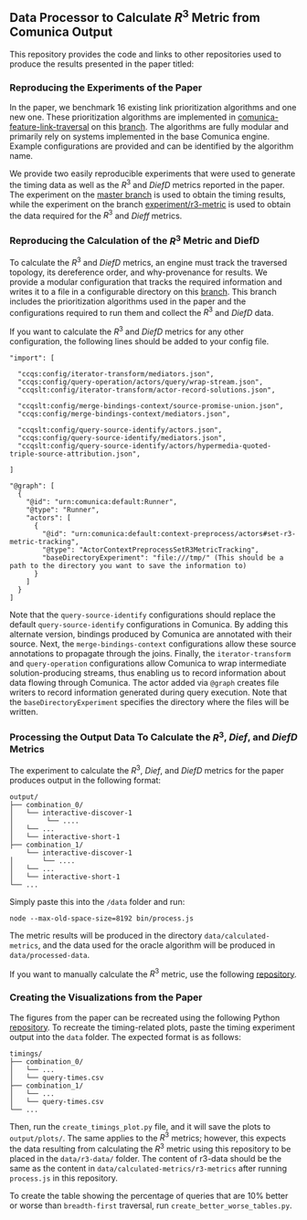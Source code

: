 ## Data Processor to Calculate $R^3$ Metric from Comunica Output

This repository provides the code and links to other repositories used to produce the results presented in the paper titled:

### Reproducing the Experiments of the Paper

In the paper, we benchmark 16 existing link prioritization algorithms and one new one. These prioritization algorithms are implemented in [comunica-feature-link-traversal](https://github.com/comunica/comunica-feature-link-traversal) on this [branch](https://anonymous.4open.science/r/comunica-feature-link-traversal-B2CD/README.md). The algorithms are fully modular and primarily rely on systems implemented in the base Comunica engine. Example configurations are provided and can be identified by the algorithm name.

We provide two easily reproducible experiments that were used to generate the timing data as well as the $R^{3}$ and $DiefD$ metrics reported in the paper. The experiment on the [master branch](https://anonymous.4open.science/r/link-prioritization-experiments-EDD2/README.md) is used to obtain the timing results, while the experiment on the branch [experiment/r3-metric](https://anonymous.4open.science/r/link-prioritization-experiments-FFDC/README.md) is used to obtain the data required for the $R^{3}$ and $Dieff$ metrics.

### Reproducing the Calculation of the $R^3$ Metric and DiefD

To calculate the $R^3$ and $DiefD$ metrics, an engine must track the traversed topology, its dereference order, and why-provenance for results. We provide a modular configuration that tracks the required information and writes it to a file in a configurable directory on this [branch](https://anonymous.4open.science/r/comunica-feature-link-traversal-B2CD/README.md). This branch includes the prioritization algorithms used in the paper and the configurations required to run them and collect the $R^3$ and $DiefD$ data. 

If you want to calculate the $R^3$ and $DiefD$ metrics for any other configuration, the following lines should be added to your config file.

```
"import": [
  
  "ccqs:config/iterator-transform/mediators.json",
  "ccqs:config/query-operation/actors/query/wrap-stream.json",
  "ccqslt:config/iterator-transform/actor-record-solutions.json",

  "ccqslt:config/merge-bindings-context/source-promise-union.json",
  "ccqs:config/merge-bindings-context/mediators.json",

  "ccqslt:config/query-source-identify/actors.json",
  "ccqs:config/query-source-identify/mediators.json",
  "ccqslt:config/query-source-identify/actors/hypermedia-quoted-triple-source-attribution.json",

]

"@graph": [
  {
    "@id": "urn:comunica:default:Runner",
    "@type": "Runner",
    "actors": [
      {
        "@id": "urn:comunica:default:context-preprocess/actors#set-r3-metric-tracking",
        "@type": "ActorContextPreprocessSetR3MetricTracking",
        "baseDirectoryExperiment": "file:///tmp/" (This should be a path to the directory you want to save the information to)
      }
    ]
  }
]
```
Note that the `query-source-identify` configurations should replace the default `query-source-identify` configurations in Comunica. By adding this alternate version, bindings produced by Comunica are annotated with their source. Next, the `merge-bindings-context` configurations allow these source annotations to propagate through the joins. Finally, the `iterator-transform` and `query-operation` configurations allow Comunica to wrap intermediate solution-producing streams, thus enabling us to record information about data flowing through Comunica. The actor added via `@graph` creates file writers to record information generated during query execution. Note that the `baseDirectoryExperiment` specifies the directory where the files will be written.

### Processing the Output Data To Calculate the $R^{3}$, $Dief$, and $DiefD$ Metrics

The experiment to calculate the $R^{3}$, $Dief$, and $DiefD$ metrics for the paper produces output in the following format: 

```
output/
├── combination_0/
│   └── interactive-discover-1
│        └── ....
│   └── ...
│   └── interactive-short-1
├── combination_1/
    └── interactive-discover-1
│       └── ....
│   └── ...
│   └── interactive-short-1
└── ...
```
Simply paste this into the `/data` folder and run:

```
node --max-old-space-size=8192 bin/process.js
```

The metric results will be produced in the directory `data/calculated-metrics`, and the data used for the oracle algorithm will be produced in `data/processed-data`. 

If you want to manually calculate the $R^{3}$ metric, use the following [repository](https://anonymous.4open.science/r/Relevant-Retrieval-Ratio-DDC2/README.md).

### Creating the Visualizations from the Paper

The figures from the paper can be recreated using the following Python [repository](https://anonymous.4open.science/r/Visualize-R3-Metric-Data-BDD1/). To recreate the timing-related plots, paste the timing experiment output into the `data` folder. The expected format is as follows:

```
timings/
├── combination_0/
│   └── ...
│   └── query-times.csv
├── combination_1/
│   └── ...
│   └── query-times.csv
└── ...
```

Then, run the `create_timings_plot.py` file, and it will save the plots to `output/plots/`. The same applies to the $R^{3}$ metrics; however, this expects the data resulting from calculating the $R^3$ metric using this repository to be placed in the `data/r3-data/` folder. The content of r3-data should be the same as the content in `data/calculated-metrics/r3-metrics` after running `process.js` in this repository.

To create the table showing the percentage of queries that are 10% better or worse than `breadth-first` traversal, run `create_better_worse_tables.py`.
